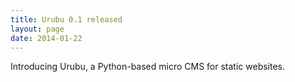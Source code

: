 ```yaml
---
title: Urubu 0.1 released
layout: page 
date: 2014-01-22
---
```


Introducing Urubu, a Python-based micro CMS for static websites.
